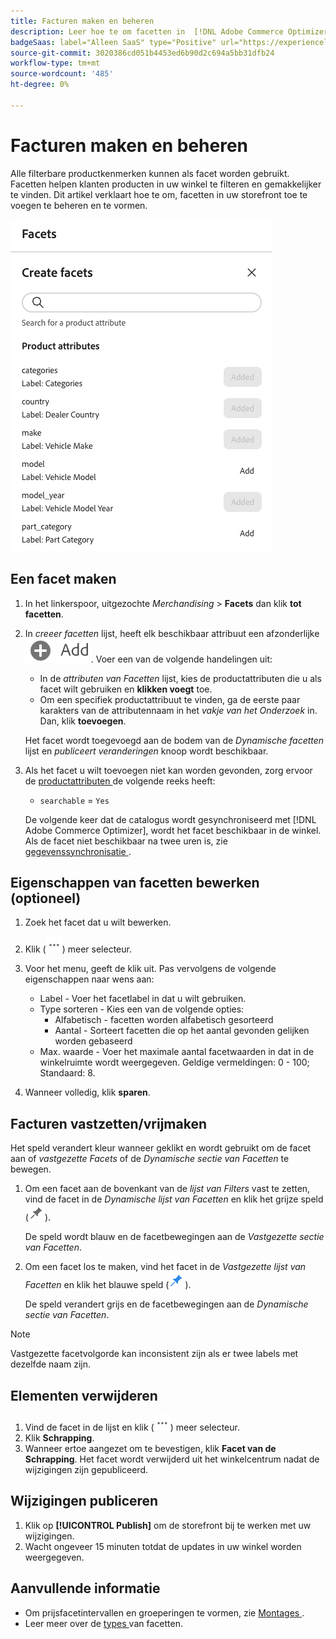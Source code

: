 ```yaml
---
title: Facturen maken en beheren
description: Leer hoe te om facetten in  [!DNL Adobe Commerce Optimizer] toe te voegen en te beheren.
badgeSaas: label="Alleen SaaS" type="Positive" url="https://experienceleague.adobe.com/nl/docs/commerce/user-guides/product-solutions" tooltip="Alleen van toepassing op Adobe Commerce as a Cloud Service- en Adobe Commerce Optimizer-projecten (door Adobe beheerde SaaS-infrastructuur)."
source-git-commit: 3020386cd051b4453ed6b90d2c694a5bb31dfb24
workflow-type: tm+mt
source-wordcount: '485'
ht-degree: 0%

---
```


# Facturen maken en beheren

Alle filterbare productkenmerken kunnen als facet worden gebruikt. Facetten helpen klanten producten in uw winkel te filteren en gemakkelijker te vinden. Dit artikel verklaart hoe te om, facetten in uw storefront toe te voegen te beheren en te vormen.

![ creeer een Facet ](../../assets/create-facet.png)

## Een facet maken

1. In het linkerspoor, uitgezochte _Merchandising_ > **Facets** dan klik **tot facetten**.
1. In *creeer facetten* lijst, heeft elk beschikbaar attribuut een afzonderlijke ![ toevoegen knoop ](../../assets/btn-add.png). Voer een van de volgende handelingen uit:

   - In de *attributen van Facetten* lijst, kies de productattributen die u als facet wilt gebruiken en **klikken voegt** toe.
   - Om een specifiek productattribuut te vinden, ga de eerste paar karakters van de attributennaam in het *vakje van het Onderzoek* in. Dan, klik **toevoegen**.

   Het facet wordt toegevoegd aan de bodem van de *Dynamische facetten* lijst en *publiceert veranderingen* knoop wordt beschikbaar.

1. Als het facet u wilt toevoegen niet kan worden gevonden, zorg ervoor de [ productattributen ](https://developer-stage.adobe.com/commerce/services/composable-catalog/data-ingestion/api-reference/#operation/createProductMetadata) de volgende reeks heeft:

   - `searchable` = `Yes`

   De volgende keer dat de catalogus wordt gesynchroniseerd met [!DNL Adobe Commerce Optimizer], wordt het facet beschikbaar in de winkel. Als de facet niet beschikbaar na twee uren is, zie [ gegevenssynchronisatie ](../../setup/data-sync.md).

## Eigenschappen van facetten bewerken (optioneel)

1. Zoek het facet dat u wilt bewerken.
1. Klik (![ meer selecteur ](../../assets/btn-more.png)) meer selecteur.
1. Voor het menu, geeft de klik **&#x200B;**&#x200B;uit. Pas vervolgens de volgende eigenschappen naar wens aan:

   - Label - Voer het facetlabel in dat u wilt gebruiken.
   - Type sorteren - Kies een van de volgende opties:
      - Alfabetisch - facetten worden alfabetisch gesorteerd
      - Aantal - Sorteert facetten die op het aantal gevonden gelijken worden gebaseerd
   - Max. waarde - Voer het maximale aantal facetwaarden in dat in de winkelruimte wordt weergegeven. Geldige vermeldingen: 0 - 100; Standaard: 8.

1. Wanneer volledig, klik **sparen**.

## Facturen vastzetten/vrijmaken

Het speld verandert kleur wanneer geklikt en wordt gebruikt om de facet aan of *vastgezette Facets* of de *Dynamische sectie van Facetten* te bewegen.

1. Om een facet aan de bovenkant van de *lijst van Filters* vast te zetten, vind de facet in de *Dynamische lijst van Facetten* en klik het grijze speld (![ Vastzetten selecteur ](../../assets/btn-pin-gray.png)).

   De speld wordt blauw en de facetbewegingen aan de *Vastgezette sectie van Facetten*.

1. Om een facet los te maken, vind het facet in de *Vastgezette lijst van Facetten* en klik het blauwe speld (![ Vastzetten selecteur ](../../assets/btn-pin-blue.png)).

   De speld verandert grijs en de facetbewegingen aan de *Dynamische sectie van Facetten*.

>[!NOTE]
>
>Vastgezette facetvolgorde kan inconsistent zijn als er twee labels met dezelfde naam zijn.

## Elementen verwijderen

1. Vind de facet in de lijst en klik (![ Meer selecteur ](../../assets/btn-more.png)) meer selecteur.
1. Klik **Schrapping**.
1. Wanneer ertoe aangezet om te bevestigen, klik **Facet van de Schrapping**.
Het facet wordt verwijderd uit het winkelcentrum nadat de wijzigingen zijn gepubliceerd.

## Wijzigingen publiceren

1. Klik op **[!UICONTROL Publish]** om de storefront bij te werken met uw wijzigingen.
1. Wacht ongeveer 15 minuten totdat de updates in uw winkel worden weergegeven.

## Aanvullende informatie

- Om prijsfacetintervallen en groeperingen te vormen, zie [ Montages ](../../settings.md).
- Leer meer over de [ types ](type.md) van facetten.
